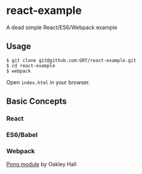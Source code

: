 # react-example
A dead simple React/ES6/Webpack example

## Usage

```
$ git clone git@github.com:GRT/react-example.git
$ cd react-example
$ webpack
```
Open `index.html` in your browser.


## Basic Concepts
### React
### ES6/Babel
### Webpack


[Pong module](https://github.com/ohall/react-pong) by Oakley Hall
